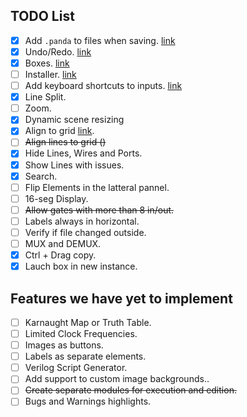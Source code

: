 ## TODO List
- [x] Add `.panda` to files when saving.  [link](https://github.com/lellisls/wiRedPanda/issues/10)
- [x] Undo/Redo. [link](https://github.com/lellisls/wiRedPanda/issues/1)
- [x] Boxes.  [link](https://github.com/lellisls/wiRedPanda/issues/9)
- [ ] Installer. [link](https://github.com/lellisls/wiRedPanda/issues/3)
- [ ] Add keyboard shortcuts to inputs. [link](https://github.com/lellisls/wiRedPanda/issues/11)
- [x] Line Split.
- [ ] Zoom.
- [x] Dynamic scene resizing
- [x] Align to grid [link](https://github.com/lellisls/wiRedPanda/issues/14).
- [ ] ~~Align lines to grid ()~~
- [x] Hide Lines, Wires and Ports.
- [x] Show Lines with issues.
- [x] Search.
- [ ] Flip Elements in the latteral pannel.
- [ ] 16-seg Display.
- [ ] ~~Allow gates with more than 8 in/out.~~
- [ ] Labels always in horizontal.
- [ ] Verify if file changed outside.
- [ ] MUX and DEMUX.
- [x] Ctrl + Drag copy.
- [x] Lauch box in new instance.

## Features we have yet to implement
- [ ] Karnaught Map or Truth Table.
- [ ] Limited Clock Frequencies.
- [ ] Images as buttons.
- [ ] Labels as separate elements.
- [ ] Verilog Script Generator.
- [ ] Add support to custom image backgrounds..
- [ ] ~~Create separate modules for execution and edition.~~
- [ ] Bugs and Warnings highlights.
